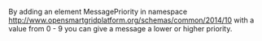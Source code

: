 By adding an element MessagePriority in namespace http://www.opensmartgridplatform.org/schemas/common/2014/10 with a value from 0 - 9 you can give a message a lower or higher priority.
